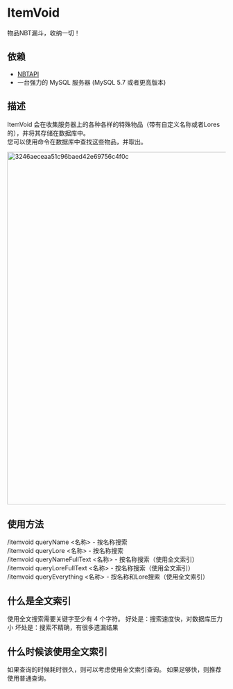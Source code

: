 # ItemVoid

物品NBT漏斗，收纳一切！

## 依赖

* [NBTAPI](https://modrinth.com/plugin/nbtapi)
* 一台强力的 MySQL 服务器 (MySQL 5.7 或者更高版本)

## 描述

ItemVoid 会在收集服务器上的各种各样的特殊物品（带有自定义名称或者Lores的），并将其存储在数据库中。  
您可以使用命令在数据库中查找这些物品，并取出。

<img width="813" alt="3246aeceaa51c96baed42e69756c4f0c" src="https://github.com/RIA-AED/ItemVoid/assets/30802565/129a4b19-d953-4169-a722-29dadfae9834">


## 使用方法

/itemvoid queryName <名称> - 按名称搜索  
/itemvoid queryLore <名称> - 按名称搜索  
/itemvoid queryNameFullText <名称> - 按名称搜索（使用全文索引）  
/itemvoid queryLoreFullText <名称> - 按名称搜索（使用全文索引）  
/itemvoid queryEverything <名称> - 按名称和Lore搜索（使用全文索引）  

## 什么是全文索引

使用全文搜索需要关键字至少有 4 个字符。
好处是：搜索速度快，对数据库压力小
坏处是：搜索不精确，有很多遗漏结果

## 什么时候该使用全文索引

如果查询的时候耗时很久，则可以考虑使用全文索引查询。
如果足够快，则推荐使用普通查询。
